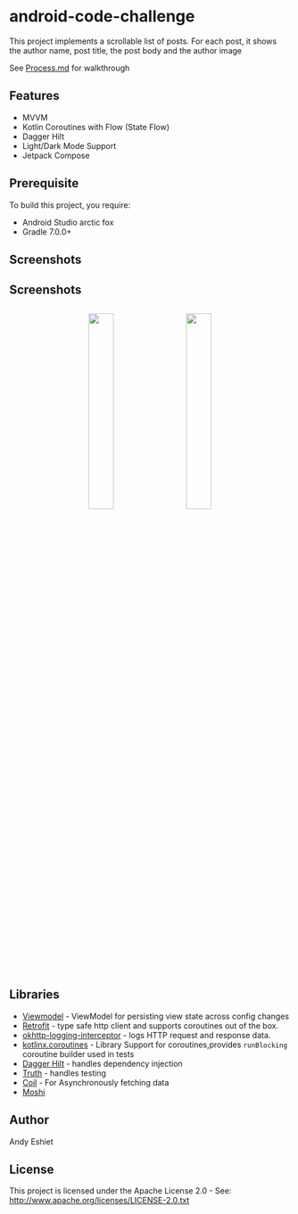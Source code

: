 # android-code-challenge

This project implements a scrollable list of posts.
For each post, it shows the author name, post title, the post body and the author image

See [Process.md]() for walkthrough

## Features
* MVVM
* Kotlin Coroutines with Flow (State Flow)
* Dagger Hilt
* Light/Dark Mode Support
* Jetpack Compose 


## Prerequisite
To build this project, you require:
- Android Studio arctic fox
- Gradle 7.0.0+

## Screenshots
<h2 align="left">Screenshots</h2>
<h4 align="center">
<img src="https://user-images.githubusercontent.com/6526607/134254829-e41eae80-67f8-471b-874f-bb807c2d871d.jpg" width="30%" vspace="10" hspace="10">
<img src="https://user-images.githubusercontent.com/6526607/134254836-2be2d7b4-9e3c-4554-92f9-92eb87896b79.jpg" width="30%" vspace="10" hspace="10"><br>
  

## Libraries

- [Viewmodel](https://developer.android.com/topic/libraries/architecture/viewmodel) - ViewModel for persisting view state across config changes
- [Retrofit](https://square.github.io/retrofit/) - type safe http client and supports coroutines out of the box.
- [okhttp-logging-interceptor](https://github.com/square/okhttp/blob/master/okhttp-logging-interceptor/README.md) - logs HTTP request and response data.
- [kotlinx.coroutines](https://github.com/Kotlin/kotlinx.coroutines) - Library Support for coroutines,provides `runBlocking` coroutine builder used in tests
- [Dagger Hilt](https://dagger.dev/hilt) - handles dependency injection
- [Truth](https://github.com/google/truth) - handles testing
- [Coil](https://github.com/coil-kt/coil) - For Asynchronously fetching data
- [Moshi](https://github.com/square/moshi)

## Author
Andy Eshiet

## License
This project is licensed under the Apache License 2.0 - See: http://www.apache.org/licenses/LICENSE-2.0.txt
